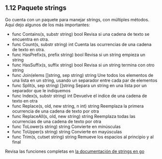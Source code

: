 ## 1.12 Paquete strings

Go cuenta con un paquete para manejar strings, con múltiples métodos.
Aquí dejo algunos de los más importantes:

-   func Contains(s, substr string) bool Revisa si una cadena de texto
    se encuentra en otra.
-   func Count(s, substr string) int Cuenta las ocurrencias de una
    cadena de texto en otra.
-   func HasPrefix(s, prefix string) bool Revisa si un string empieza un
    string
-   func HasSuffix(s, suffix string) bool Revisa si un string termina
    con otro string
-   func Join(elems \[\]string, sep string) string Une todos los
    elementos de una lista en un string, usando un separador entre cada
    par de elementos
-   func Split(s, sep string) \[\]string Separa un string en una lista
    por un separador que le indiquemos
-   func Index(s, substr string) int Devuelve el indice de una cadena de
    texto en otra
-   func Replace(s, old, new string, n int) string Reemplaza la primera
    ocurrencia de una cadena de texto por otra
-   func ReplaceAll(s, old, new string) string Reemplaza todas las
    ocurrencias de una cadena de texto por otra
-   func ToLower(s string) string Convierte en minúsculas
-   func ToUpper(s string) string Convierte en mayúsculas
-   func Trim(s, cutset string) string Remueve los espacios al principio
    y al final

Revisa las funciones completas en [la documentación de strings en
go](https://pkg.go.dev/strings)


